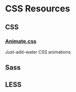 # CSS Resources


## CSS


### [Animate.css](http://daneden.github.io/animate.css/) 

Just-add-water CSS animations 


## Sass

## LESS